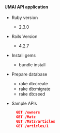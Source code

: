 #### UMAI API application

* Ruby version
  - 2.3.0

* Rails Version
  - 4.2.7

* Install gems 
  - bundle install

* Prepare database
  - rake db:create
  - rake db:migrate
  - rake db:seed

* Sample APIs
  ```json
    GET /owners
    GET /Matz
    GET /Matz/articles
    GET /articles/1
  ```
